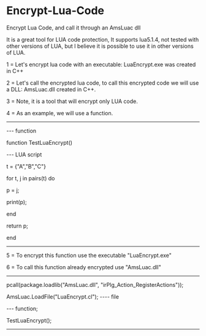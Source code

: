 # Encrypt-Lua-Code
Encrypt Lua Code, and call it through an AmsLuac dll

It is a great tool for LUA code protection,
It supports lua5.1.4, not tested with other versions of LUA, but I believe it is possible to use it in other versions of LUA.

1 = Let's encrypt lua code with an executable: LuaEncrypt.exe was created in C++

2 = Let's call the encrypted lua code, to call this encrypted code we will use a DLL: AmsLuac.dll created in C++.

3 = Note, it is a tool that will encrypt only LUA code.

4 = As an example, we will use a function.

-------------------------------------------------- ---------------------------------------------

--- function

function TestLuaEncrypt()

--- LUA script

t = {"A","B","C"}

for t, j in pairs(t) do

p = j;

print(p);

end

return p;

end

-------------------------------------------------- ---------------------------------------------

5 = To encrypt this function use the executable "LuaEncrypt.exe"

6 = To call this function already encrypted use "AmsLuac.dll"

-------------------------------------------------- ---------------------------------------------

pcall(package.loadlib("AmsLuac.dll", "irPlg_Action_RegisterActions"));

AmsLuac.LoadFile("LuaEncrypt.cl"); ---- file

--- function;

TestLuaEncrypt();

-------------------------------------------------- ---------------------------------------------

